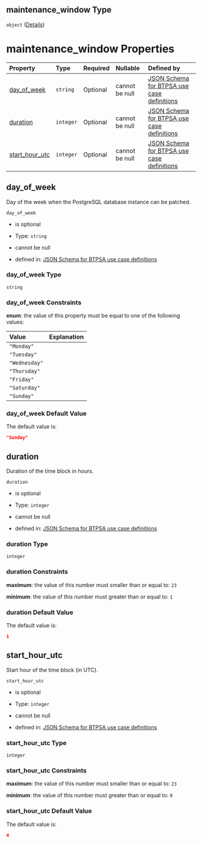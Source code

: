 ## maintenance\_window Type

`object` ([Details](btpsa-usecase-properties-services-items-allof-1-then-allof-88-then-allof-1-then-properties-parameters-properties-maintenance_window.md))

# maintenance\_window Properties

| Property                            | Type      | Required | Nullable       | Defined by                                                                                                                                                                                                                                                                                                                                                                                                                |
| :---------------------------------- | :-------- | :------- | :------------- | :------------------------------------------------------------------------------------------------------------------------------------------------------------------------------------------------------------------------------------------------------------------------------------------------------------------------------------------------------------------------------------------------------------------------ |
| [day\_of\_week](#day_of_week)       | `string`  | Optional | cannot be null | [JSON Schema for BTPSA use case definitions](btpsa-usecase-properties-services-items-allof-1-then-allof-88-then-allof-1-then-properties-parameters-properties-maintenance_window-properties-day_of_week.md "http://example.com/schemas/postgres-premium-create.json#/properties/services/items/allOf/1/then/allOf/88/then/allOf/1/then/properties/parameters/properties/maintenance_window/properties/day_of_week")       |
| [duration](#duration)               | `integer` | Optional | cannot be null | [JSON Schema for BTPSA use case definitions](btpsa-usecase-properties-services-items-allof-1-then-allof-88-then-allof-1-then-properties-parameters-properties-maintenance_window-properties-duration.md "http://example.com/schemas/postgres-premium-create.json#/properties/services/items/allOf/1/then/allOf/88/then/allOf/1/then/properties/parameters/properties/maintenance_window/properties/duration")             |
| [start\_hour\_utc](#start_hour_utc) | `integer` | Optional | cannot be null | [JSON Schema for BTPSA use case definitions](btpsa-usecase-properties-services-items-allof-1-then-allof-88-then-allof-1-then-properties-parameters-properties-maintenance_window-properties-start_hour_utc.md "http://example.com/schemas/postgres-premium-create.json#/properties/services/items/allOf/1/then/allOf/88/then/allOf/1/then/properties/parameters/properties/maintenance_window/properties/start_hour_utc") |

## day\_of\_week

Day of the week when the PostgreSQL database instance can be patched.

`day_of_week`

*   is optional

*   Type: `string`

*   cannot be null

*   defined in: [JSON Schema for BTPSA use case definitions](btpsa-usecase-properties-services-items-allof-1-then-allof-88-then-allof-1-then-properties-parameters-properties-maintenance_window-properties-day_of_week.md "http://example.com/schemas/postgres-premium-create.json#/properties/services/items/allOf/1/then/allOf/88/then/allOf/1/then/properties/parameters/properties/maintenance_window/properties/day_of_week")

### day\_of\_week Type

`string`

### day\_of\_week Constraints

**enum**: the value of this property must be equal to one of the following values:

| Value         | Explanation |
| :------------ | :---------- |
| `"Monday"`    |             |
| `"Tuesday"`   |             |
| `"Wednesday"` |             |
| `"Thursday"`  |             |
| `"Friday"`    |             |
| `"Saturday"`  |             |
| `"Sunday"`    |             |

### day\_of\_week Default Value

The default value is:

```json
"Sunday"
```

## duration

Duration of the time block in hours.

`duration`

*   is optional

*   Type: `integer`

*   cannot be null

*   defined in: [JSON Schema for BTPSA use case definitions](btpsa-usecase-properties-services-items-allof-1-then-allof-88-then-allof-1-then-properties-parameters-properties-maintenance_window-properties-duration.md "http://example.com/schemas/postgres-premium-create.json#/properties/services/items/allOf/1/then/allOf/88/then/allOf/1/then/properties/parameters/properties/maintenance_window/properties/duration")

### duration Type

`integer`

### duration Constraints

**maximum**: the value of this number must smaller than or equal to: `23`

**minimum**: the value of this number must greater than or equal to: `1`

### duration Default Value

The default value is:

```json
1
```

## start\_hour\_utc

Start hour of the time block (in UTC).

`start_hour_utc`

*   is optional

*   Type: `integer`

*   cannot be null

*   defined in: [JSON Schema for BTPSA use case definitions](btpsa-usecase-properties-services-items-allof-1-then-allof-88-then-allof-1-then-properties-parameters-properties-maintenance_window-properties-start_hour_utc.md "http://example.com/schemas/postgres-premium-create.json#/properties/services/items/allOf/1/then/allOf/88/then/allOf/1/then/properties/parameters/properties/maintenance_window/properties/start_hour_utc")

### start\_hour\_utc Type

`integer`

### start\_hour\_utc Constraints

**maximum**: the value of this number must smaller than or equal to: `23`

**minimum**: the value of this number must greater than or equal to: `0`

### start\_hour\_utc Default Value

The default value is:

```json
4
```
